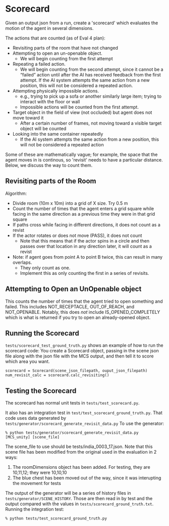 
# Scorecard

Given an output json from a run, create a 'scorecard' which evaluates the motion of the 
agent in several dimensions.

The actions that are counted (as of Eval 4 plan):

* Revisiting parts of the room that have not changed
* Attempting to open an un-openable object.  
  * We will begin counting from the first attempt
* Repeating a failed action.   
  * We will begin counting from the second attempt, since it cannot be a “failed” action until after the AI has received 
  feedback from the first attempt. If the AI system attempts the same action from a new position, this will not be considered a repeated action. 
* Attempting physically impossible actions.  
  * e.g., trying to pick up a sofa or another similarly large item; trying to interact with the floor or wall
  * Impossible actions will be counted from the first attempt.  
* Target object in the field of view (not occluded) but agent does not move toward it
  * After a certain number of frames, not moving toward a visible target object will be counted
* Looking into the same container repeatedly
  * If the AI system attempts the same action from a new position, this will not be considered a repeated action

Some of these are mathematically vague;  for example, the space that the agent moves in is continous, 
so 'revisit' needs to have a particular distance.  Below, we discuss the way to count them. 

## Revisiting parts of the Room

Algorithm:
* Divide room (10m x 10m) into a grid of X size.  Try 0.5 m
* Count the number of times that the agent enters a 
grid square while facing in the same direction as a 
previous time they were in that grid square
* If paths cross while facing in different directions, it does not count as a revist
* If the actor rotates or does not move (PASS), it does not count
  * Note that this means that if the actor spins in a circle and then passes over 
    that location in any direction later, it will count as a revist
* Note:  if agent goes from point A to point B twice, this can result in many overlaps.
  * They only count as one.  
  * Implement this as only counting the first in a series of revisits.  
     
## Attempting to Open an UnOpenable object

This counts the number of times that the agent tried to open something 
and failed.  This includes NOT_RECEPTACLE, OUT_OF_REACH, and NOT_OPENABLE.
Notably, this does _not_ include IS_OPENED_COMPLETELY which is what 
is returned if you try to open an already-opened object.

## Running the Scorecard


```tests/scorecard_test_ground_truth.py``` shows an example of how to run the 
scorecard code:  You create a Scorecard object, passing in the scene json file 
along with the json file with the MCS output, and then tell it to score which 
area you want.  

```
scorecard = Scorecard(scene_json_filepath, ouput_json_filepath)
num_revisit_calc = scorecard.calc_revisiting()
```



## Testing the Scorecard

The scorecard has normal unit tests in ```tests/test_scorecard.py```.

It also has an integration test in ```test/test_scorecard_ground_truth.py```.  That code uses data generated by ```tests/generator/scorecard_generate_revisit_data.py``` 
To use the generator:  

```% python tests/generator/scorecard_generate_revisit_data.py [MCS_unity] [scene_file]```

The scene_file to use should be tests/india_0003_17.json.   Note that this scene file has been 
modified from the original used in the evaluation in 2 ways:
1. The roomDimensions object has been added. For testing, they are 10,11,12; they were 10,10,10
1.  The blue chest has been moved out of the way, since it was interupting the movement for tests

The output of the generator will be a series of history files in
```tests/generator/SCENE_HISTORY```.  Those are then read in by test and the output compared 
with the values in ```tests/scorecard_ground_truth.txt```.  Running the 
integration test:

```% python tests/test_scorecard_ground_truth.py```
  


